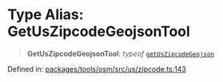 # Type Alias: GetUsZipcodeGeojsonTool

> **GetUsZipcodeGeojsonTool**: *typeof* [`getUsZipcodeGeojson`](../variables/getUsZipcodeGeojson.md)

Defined in: [packages/tools/osm/src/us/zipcode.ts:143](https://github.com/GeoDaCenter/openassistant/blob/bf312b357cb340f1f76fa8b62441fb39bcbce0ce/packages/tools/osm/src/us/zipcode.ts#L143)
